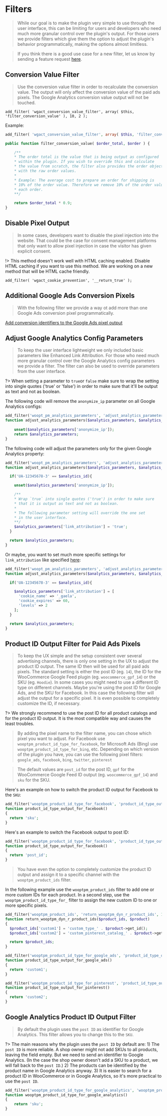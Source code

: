# Filters

> While our goal is to make the plugin very simple to use through the user interface, this can be limiting for users and developers who need much more granular control over the plugin's output. For those users we provide filters which give them the option to adjust the plugin's behavior programmatically, making the options almost limitless.

> If you think there is a good use case for a new filter, let us know by sending a feature request [here](https://app.productstash.io/woopt-woocommerce-pixel-manager). 


## Conversion Value Filter

> Use the conversion value filter in order to recalculate the conversion value. The output will only affect the conversion value of the paid ads pixels. The Google Analytics conversion value output will not be touched. 

`add_filter( 'wgact_conversion_value_filter', array( $this, 'filter_conversion_value' ), 10, 2 );`


Example:

```php
add_filter( 'wgact_conversion_value_filter', array( $this, 'filter_conversion_value' ), 10, 2 );

public function filter_conversion_value( $order_total, $order ) {

    /** 
    * The order total is the value that is being output as configured 
    * within the plugin. If you wish to override this and calculate 
    * the value from scratch, the filter also provides the order object 
    * with the raw order values.
    *
    * Example: The average cost to prepare an order for shipping is 
    * 10% of the order value. Therefore we remove 10% of the order value on 
    * each order.
    **/

    return $order_total * 0.9;
}
```


## Disable Pixel Output

> In some cases, developers want to disable the pixel injection into the website. That could be the case for consent management platforms that only want to allow pixel injection in case the visitor has given explicit consent. 

!> This method doesn't work well with HTML caching enabled. Disable HTML caching if you want to use this method. We are working on a new method that will be HTML cache friendly. 

`add_filter( 'wgact_cookie_prevention', '__return_true' );`


## Additional Google Ads Conversion Pixels

> With the following filter we provide a way ot add more than one Google Ads conversion pixel programmatically.


[Add conversion identifiers to the Google Ads pixel output](https://gist.githubusercontent.com/alewolf/d49a788da470de69dc9c6bc60fbef352/raw/wgact_google_ads_conversion_identifiers.php ':include :type=code')


## Adjust Google Analytics Config Parameters

> To keep the user interface lightweight we only included basic parameters like Enhanced Link Attribution. For those who need much more granular control over the Google Analytics config parameters we provide a filter. The filter can also be used to override parameters from the user interface.

?> When setting a parameter to `true`or `false` make sure to wrap the setting into single quotes ('true' or 'false') in order to make sure that it'll be output as text and not as boolean. 

The following code will remove the `anonymize_ip` parameter on all Google Analytics configs:

```php
add_filter('woopt_pm_analytics_parameters', 'adjust_analytics_parameters', 10,2);
function adjust_analytics_parameters($analytics_parameters, $analytics_id){
    
    unset($analytics_parameters['anonymize_ip']);
    return $analytics_parameters;
}
```

The following code will adjust the parameters only for the given Google Analytics property:

```php
add_filter('woopt_pm_analytics_parameters', 'adjust_analytics_parameters', 10,2);
function adjust_analytics_parameters($analytics_parameters, $analytics_id){

  if('UA-12345678-3' == $analytics_id){

    unset($analytics_parameters['anonymize_ip']);

    /** 
    * Wrap `true` into single quotes ('true') in order to make sure 
    * that it is output as text and not as boolean.
    *
    * The following parameter setting will override the one set 
    * in the user interface.
    **/
    $analytics_parameters['link_attribution'] = 'true'; 
  }

  return $analytics_parameters;
}
```

Or maybe, you want to set much more specific settings for `link_attribution` like specified [here](https://developers.google.com/analytics/devguides/collection/gtagjs/enhanced-link-attribution#customizing_enhanced_link_attribution):

```php
add_filter('woopt_pm_analytics_parameters', 'adjust_analytics_parameters', 10,2);
function adjust_analytics_parameters($analytics_parameters, $analytics_id){

  if('UA-12345678-3' == $analytics_id){

    $analytics_parameters['link_attribution'] = [
      'cookie_name' => '_gaela',
      'cookie_expires' => 60,
      'levels' => 2
    ]; 
  }

  return $analytics_parameters;
}
```

## Product ID Output Filter for Paid Ads Pixels

> To keep the UX simple and the setup consistent over several advertising channels, there is only one setting in the UX to adjust the product ID output. The same ID then will be used for all paid ads pixels. The standard setting is either the post ID (eg. `14`), the ID for the WooCommerce Google Feed plugin (eg. `woocommerce_gpf_14`) or the SKU (eg. `Hoodie`). In some cases you might need to use a different ID type on different channels. Maybe you're using the post ID for Google Ads, and the SKU for Facebook. In this case the following filter will adjust the output for a specific pixel. It is even possible to completely customize the ID, if necessary. 

?> We strongly recommend to use the post ID for all product catalogs and for the product ID output. It is the most compatible way and causes the least troubles. 

> By adding the pixel name to the filter name, you can chose which pixel you want to adjust. For Facebook use `wooptpm_product_id_type_for_facebook`, for Microsoft Ads (Bing) use `wooptpm_product_id_type_for_bing`, etc. Depending on which version of the plugin you have, you can use the following pixel filters: `google_ads`, `facebook`, `bing`, `twitter`, `pinterest`

> The default values are `post_id` for the post ID, `gpf` for the WooCommerce Google Feed ID output (eg. `woocommerce_gpf_14`) and `sku` for the SKU. 

Here's an example on how to switch the product ID output for Facebook to the `SKU`:

```php
add_filter('wooptpm_product_id_type_for_facebook', 'product_id_type_output_for_facebook');
function product_id_type_output_for_facebook()
{
  return 'sku';
}
```


Here's an example to switch the Facebook output to post ID:

```php
add_filter('wooptpm_product_id_type_for_facebook', 'product_id_type_output_for_facebook');
function product_id_type_output_for_facebook()
{
  return 'post_id';
}
```

> You have even the option to completely customize the product ID output and assign it to a specific channel with the `wooptpm_product_ids` filter.

In the following example use the `wooptpm_product_ids` filter to add one or more custom IDs for each product. 
In a second step, use the `wooptpm_product_id_type_for_` filter to assign the new custom ID to one or more specific pixels. 

```php
add_filter('wooptpm_product_ids', 'return_wooptpm_dyn_r_product_ids', 10, 2);
function return_wooptpm_dyn_r_product_ids($product_ids, $product)
{
  $product_ids['custom1'] = 'custom_type_' . $product->get_id();
  $product_ids['custom2'] = 'custom_pinterest_catalog_' . $product->get_sku();

  return $product_ids;
}
```

```php
add_filter('wooptpm_product_id_type_for_google_ads', 'product_id_type_output_for_google_ads');
function product_id_type_output_for_google_ads()
{
  return 'custom1';
}
```

```php
add_filter('wooptpm_product_id_type_for_pinterest', 'product_id_type_output_for_pinterest');
function product_id_type_output_for_pinterest()
{
  return 'custom2';
}
```

## Google Analytics Product ID Output Filter

> By default the plugin uses the `post ID` as identifier for Google Analytics. This filter allows you to change this to the `SKU`. 

?> The main reasons why the plugin uses the `post ID` by default are: 1) The `post ID` is more reliable. A shop owner might not add SKUs to all products, leaving the field empty. But we need to send an identifier to Google Analytics. (In the case the shop owner doesn't add a SKU to a product, we will fall back to the `post ID`.) 2) The products can be identified by the product name in Google Analytics anyway. 3) It is easier to search for a product ID in WooCommerce or in Google Analytics, so it's more practical to use the `post ID`.

```php
add_filter('wooptpm_product_id_type_for_google_analytics', 'wooptpm_product_id_type_for_google_analytics');
function wooptpm_product_id_type_for_google_analytics()
{
    return 'sku';
}
```